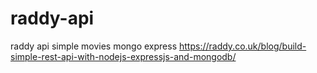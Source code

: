 # raddy-api
raddy api simple movies mongo express
https://raddy.co.uk/blog/build-simple-rest-api-with-nodejs-expressjs-and-mongodb/
